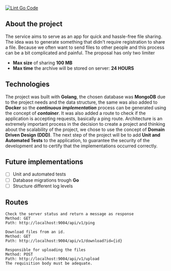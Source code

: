 [![Lint Go Code](https://github.com/aawadallak/quick-share-test/actions/workflows/go.yml/badge.svg?branch=main)](https://github.com/aawadallak/quick-share-test/actions/workflows/go.yml)

## About the project
The service aims to serve as an app for quick and hassle-free file sharing. The idea was to generate something that didn't require registration to share a file. Because we often want to send files to other people and this process can be a bit complicated and painful. The proposal has only two limiter

 - **Max size** of sharing **100 MB**
 - **Max time** the archive will be stored on server: **24 HOURS**

## Technologies
The project was built with **Golang**, the chosen database was **MongoDB** due to the project needs and the data structure, the same was also added to **Docker** so  the ***continuous implementation*** process can be generated using the concept of ***container***. It was also added a route to check if the application is accepting requests, basically a ping route. Architecture is an extremely important process in the decision to create a project and thinking about the scalability of the project, we chose to use the concept of **Domain Driven Design (DDD)**. The next step of the project will be to add **Unit and Automated Tests** to the application, to guarantee the security of the development and to certify that the implementations occurred correctly.

## Future implementations

 - [ ] Unit and automated tests
 - [ ] Database migrations trough **Go**
 - [ ] Structure different log levels

## Routes

```
Check the server status and return a message as response
Method: GET
Path: http://localhost:9004/api/v1/ping
```
```
Download files from an id.
Method: GET
Path: http://localhost:9004/api/v1/download?id={id}
```
```
Responsible for uploading the files
Method: POST
Path: http://localhost:9004/api/v1/upload
The requisition body must be adequate.
```
